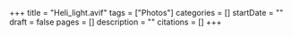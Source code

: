 +++
title = "Heli_light.avif"
tags = ["Photos"]
categories = []
startDate = ""
draft = false
pages = []
description = ""
citations = []
+++
